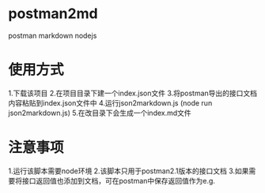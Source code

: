 # postman2md
postman markdown nodejs 
# 使用方式 #
1.下载该项目
2.在项目目录下建一个index.json文件
3.将postman导出的接口文档内容粘贴到index.json文件中
4.运行json2markdown.js (node run json2markdown.js)
5.在改目录下会生成一个index.md文件

# **注意事项** #
1.运行该脚本需要node环境
2.该脚本只用于postman2.1版本的接口文档
3.如果需要将接口返回值也添加到文档，可在postman中保存返回值作为e.g. 
